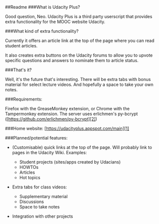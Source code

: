 ##Readme
###What is Udacity Plus?

Good question, Neo. Udacity Plus is a third party userscript that provides extra functionality for the MOOC website Udacity.

###What kind of extra functionality?

Currently it offers an article link at the top of the page where you can read student articles.

It also creates extra buttons on the Udacity forums to allow you to upvote specific questions and answers to nominate them to article status.

###That's it?

Well, it's the future that's interesting. There will be extra tabs with bonus material for select lecture videos. And hopefully a space to take your own notes.

###Requirements:

Firefox with the GreaseMonkey extension, or Chrome with the Tampermonkey extension.
The server uses erlichmen's py-bcrypt ([https://github.com/erlichmen/py-bcrypt][2])

###Home website:
[https://udacityplus.appspot.com/main][1]

###Planned/potential features:

- (Customisable) quick links at the top of the page. Will probably link to pages in the Udacity Wiki. Examples:
  - Student projects (sites/apps created by Udacians)
  - HOWTOs
  - Articles
  - Hot topics
- Extra tabs for class videos:
  - Supplementary material
  - Discussions
  - Space to take notes
- Integration with other projects



  [1]: https://udacityplus.appspot.com/main
  [2]: https://github.com/erlichmen/py-bcrypt
